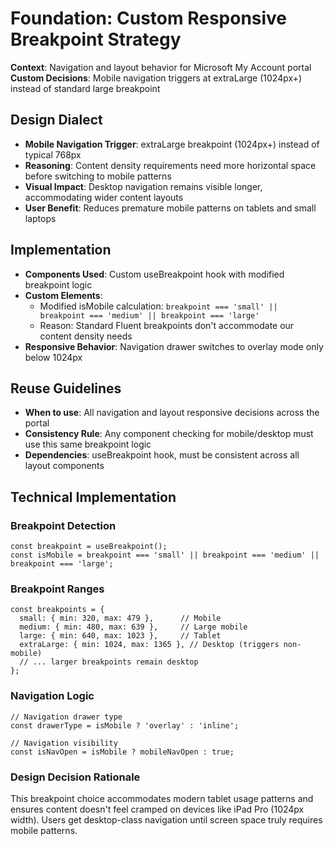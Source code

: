 # Foundation: Custom Responsive Breakpoint Strategy

**Context**: Navigation and layout behavior for Microsoft My Account portal
**Custom Decisions**: Mobile navigation triggers at extraLarge (1024px+) instead of standard large breakpoint

## Design Dialect

- **Mobile Navigation Trigger**: extraLarge breakpoint (1024px+) instead of typical 768px
- **Reasoning**: Content density requirements need more horizontal space before switching to mobile patterns
- **Visual Impact**: Desktop navigation remains visible longer, accommodating wider content layouts
- **User Benefit**: Reduces premature mobile patterns on tablets and small laptops

## Implementation

- **Components Used**: Custom useBreakpoint hook with modified breakpoint logic
- **Custom Elements**: 
  - Modified isMobile calculation: `breakpoint === 'small' || breakpoint === 'medium' || breakpoint === 'large'`
  - Reason: Standard Fluent breakpoints don't accommodate our content density needs
- **Responsive Behavior**: Navigation drawer switches to overlay mode only below 1024px

## Reuse Guidelines

- **When to use**: All navigation and layout responsive decisions across the portal
- **Consistency Rule**: Any component checking for mobile/desktop must use this same breakpoint logic
- **Dependencies**: useBreakpoint hook, must be consistent across all layout components

## Technical Implementation

### Breakpoint Detection
```tsx
const breakpoint = useBreakpoint();
const isMobile = breakpoint === 'small' || breakpoint === 'medium' || breakpoint === 'large';
```

### Breakpoint Ranges
```tsx
const breakpoints = {
  small: { min: 320, max: 479 },      // Mobile
  medium: { min: 480, max: 639 },     // Large mobile
  large: { min: 640, max: 1023 },     // Tablet
  extraLarge: { min: 1024, max: 1365 }, // Desktop (triggers non-mobile)
  // ... larger breakpoints remain desktop
};
```

### Navigation Logic
```tsx
// Navigation drawer type
const drawerType = isMobile ? 'overlay' : 'inline';

// Navigation visibility
const isNavOpen = isMobile ? mobileNavOpen : true;
```

### Design Decision Rationale
This breakpoint choice accommodates modern tablet usage patterns and ensures content doesn't feel cramped on devices like iPad Pro (1024px width). Users get desktop-class navigation until screen space truly requires mobile patterns.